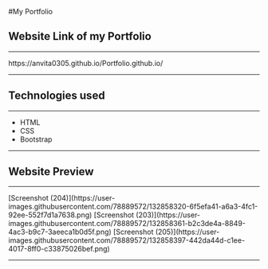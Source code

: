 #My Portfolio
<h2>Website Link of my Portfolio</h2><hr>
https://anvita0305.github.io/Portfolio.github.io/
<hr>
<h2>Technologies used</h2><hr>
<ul>
  <li>HTML</li>
  <li>CSS</li>
  <li>Bootstrap</li>
</ul>
<hr>
<h2>Website Preview</h2>
<hr>
[Screenshot (204)](https://user-images.githubusercontent.com/78889572/132858320-6f5efa41-a6a3-4fc1-92ee-552f7d1a7638.png)
[Screenshot (203)](https://user-images.githubusercontent.com/78889572/132858361-b2c3de4a-8849-4ac3-b9c7-3aeeca1b0d5f.png)
[Screenshot (205)](https://user-images.githubusercontent.com/78889572/132858397-442da44d-c1ee-4017-8ff0-c33875026bef.png)

<hr>


